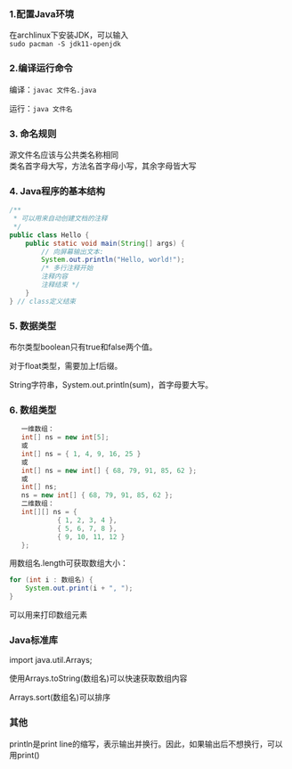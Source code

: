 ### 1.配置Java环境
在archlinux下安装JDK，可以输入  
`sudo pacman -S jdk11-openjdk`  

### 2.编译运行命令
编译：`javac 文件名.java`  

运行：`java 文件名`  

### 3. 命名规则
源文件名应该与公共类名称相同  
类名首字母大写，方法名首字母小写，其余字母皆大写
### 4. Java程序的基本结构
```java
/**
 * 可以用来自动创建文档的注释
 */
public class Hello {
    public static void main(String[] args) {
        // 向屏幕输出文本:
        System.out.println("Hello, world!");
        /* 多行注释开始
        注释内容
        注释结束 */
    }
} // class定义结束
```
### 5. 数据类型
布尔类型boolean只有true和false两个值。  

对于float类型，需要加上f后缀。  

String字符串，System.out.println(sum)，首字母要大写。  
### 6. 数组类型
```java
   一维数组：
   int[] ns = new int[5];
   或
   int[] ns = { 1, 4, 9, 16, 25 }
   或
   int[] ns = new int[] { 68, 79, 91, 85, 62 };
   或
   int[] ns;
   ns = new int[] { 68, 79, 91, 85, 62 };
   二维数组：
   int[][] ns = {
            { 1, 2, 3, 4 },
            { 5, 6, 7, 8 },
            { 9, 10, 11, 12 }
   };

```
用数组名.length可获取数组大小：
```java
for (int i : 数组名) {
    System.out.print(i + ", ");
}
```
可以用来打印数组元素
###  Java标准库
import java.util.Arrays;  

使用Arrays.toString(数组名)可以快速获取数组内容    

Arrays.sort(数组名)可以排序

### 其他 
println是print line的缩写，表示输出并换行。因此，如果输出后不想换行，可以用print()